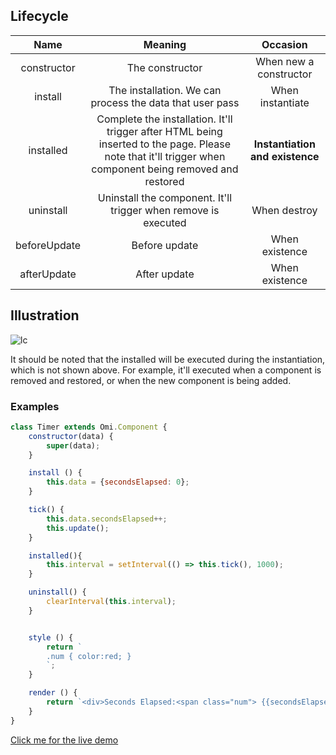 ## Lifecycle

| Name | Meaning | Occasion |
| :-------------: | :-------------: | :-----: |
| constructor | The constructor | When new a constructor |
| install | The installation. We can process the data that user pass | When instantiate |
| installed | Complete the installation. It'll trigger after HTML being inserted to the page. Please note that it'll trigger when component being removed and restored | **Instantiation and existence** |
| uninstall | Uninstall the component. It'll trigger when remove is executed | When destroy |
| beforeUpdate | Before update | When existence |
| afterUpdate | After update | When existence |

## Illustration

![lc](http://images2015.cnblogs.com/blog/105416/201703/105416-20170322084234049-1482108845.jpg)

It should be noted that the installed will be executed during the instantiation, which is not shown above. For example, it'll executed when a component is removed and restored, or when the new component is being added.

### Examples

```js
class Timer extends Omi.Component {
    constructor(data) {
        super(data);
    }

    install () {
        this.data = {secondsElapsed: 0};
    }

    tick() {
        this.data.secondsElapsed++;
        this.update();
    }

    installed(){
        this.interval = setInterval(() => this.tick(), 1000);
    }

    uninstall() {
        clearInterval(this.interval);
    }


    style () {
        return `
        .num { color:red; }
        `;
    }

    render () {
        return `<div>Seconds Elapsed:<span class="num"> {{secondsElapsed}}</span></div>`;
    }
}
```

<a href="http://alloyteam.github.io/omi/website/redirect.html?type=lifecycle" target="_blank">Click me for the live demo</a>